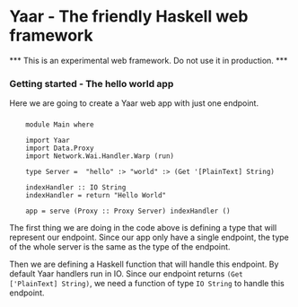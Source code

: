 # Yaar - The friendly Haskell web framework

*** This is an experimental web framework. Do not use it in production. ***


### Getting started - The hello world app

Here we are going to create a Yaar web app with just one endpoint. 

###
```
	module Main where
	
	import Yaar
	import Data.Proxy
	import Network.Wai.Handler.Warp (run)

	type Server =  "hello" :> "world" :> (Get '[PlainText] String)
	
	indexHandler :: IO String
	indexHandler = return "Hello World"
	
	app = serve (Proxy :: Proxy Server) indexHandler ()	
```

The first thing we are doing in the code above is defining a type that will represent our endpoint. 
Since our app only have a single endpoint, the type of the whole server is the same as the type of the endpoint.

Then we are defining a Haskell function that will handle this endpoint. By default Yaar handlers run in IO.
Since our endpoint returns `(Get ['PlainText] String)`, we need a function of type `IO String` to handle this
endpoint.



